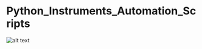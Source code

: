 # Python_Instruments_Automation_Scripts

![alt text](https://github.com/[MartinMiroslavovMihaylov]/[Python_Instruments_Automation_Scripts]/blob/[branch]/image.jpg?raw=true)